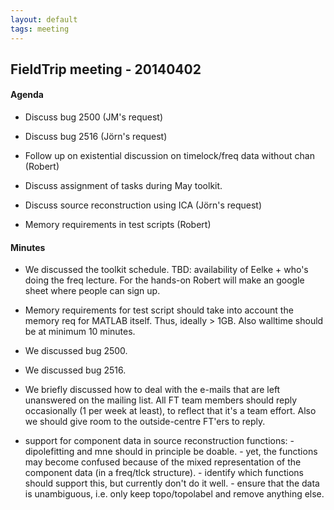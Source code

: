 ```yaml
---
layout: default
tags: meeting
---
```



## FieldTrip meeting - 20140402

#### Agenda


*  Discuss bug 2500 (JM's request)

*  Discuss bug 2516 (Jörn's request)

*  Follow up on existential discussion on timelock/freq data without chan (Robert)  

*  Discuss assignment of tasks during May toolkit.

*  Discuss source reconstruction using ICA (Jörn's request)

*  Memory requirements in test scripts (Robert) 

#### Minutes


*  We discussed the toolkit schedule. TBD: availability of Eelke + who's doing the freq lecture. For the hands-on Robert will make an google sheet where people can sign up.

*  Memory requirements for test script should take into account the memory req for MATLAB itself. Thus, ideally > 1GB. Also walltime should be at minimum 10 minutes.

*  We discussed bug 2500.

*  We discussed bug 2516.

*  We briefly discussed how to deal with the e-mails that are left unanswered on the mailing list. All FT team members should reply occasionally (1 per week at least), to reflect that it's a team effort. Also we should give room to the outside-centre FT'ers to reply.

*  support for component data in source reconstruction functions: 
        - dipolefitting and mne should in principle be doable.
        - yet, the functions may become confused because of the mixed representation of the component data (in a freq/tlck structure).
        - identify which functions should support this, but currently don't do it well.
        - ensure that the data is unambiguous, i.e. only keep topo/topolabel and remove anything else.


